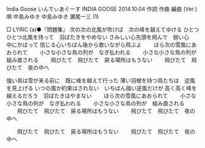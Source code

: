 India Goose
いんでぃあぐーす
INDIA GOOSE
2014.10.04
作詞  作曲  編曲 (Ver.)   唄
中島みゆき   中島みゆき   瀬尾一三 (1)
 
□ LYRIC (a)●『問題集』
次の次の北風が吹けば　次の峰を越えてゆける
ひとつひとつ北風を待って　羽ばたきをやめない
さみしい心先頭を飛んで　弱い心　中にかばって
信じる心いちばん後から歌いながら飛ぶよ
　　ほら次の雪風にあおられて
　　小さな小さな鳥の列が　なぎ払われる
　　小さな小さな鳥の列が　組み直される
　　飛びたて　飛びたて　戻る場所はもうない
　　飛びたて　飛びたて　夜の中へ

強い鳥は雪が来る前に　既に峰を越えて行った
薄い羽根を持つ鳥たちは　逆風を見上げる
いつの風か約束はされない　いちばん強い逆風だけが
高く高く峰を越えるだろう　羽ばたきはやまない
　　ほら次の雪風にあおられて
　　小さな小さな鳥の列が　なぎ払われる
　　小さな小さな鳥の列が　組み直される
　　飛びたて　飛びたて　戻る場所はもうない
　　飛びたて　飛びたて　夜の中へ

　　飛びたて　飛びたて　戻る場所はもうない
　　飛びたて　飛びたて　夜の中へ
